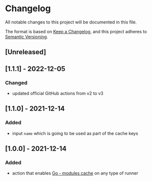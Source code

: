 # Changelog
All notable changes to this project will be documented in this file.

The format is based on [Keep a Changelog](https://keepachangelog.com/en/1.0.0/),
and this project adheres to [Semantic Versioning](https://semver.org/spec/v2.0.0.html).

## [Unreleased]

## [1.1.1] - 2022-12-05
### Changed
- updated official GitHub actions from v2 to v3

## [1.1.0] - 2021-12-14
### Added
- input `name` which is going to be used as part of the cache keys

## [1.0.0] - 2021-12-14
### Added
- action that enables [Go - modules cache](https://github.com/actions/cache/blob/main/examples.md#go---modules) on any type of runner
